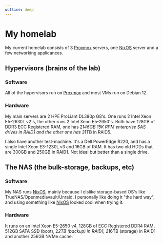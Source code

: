 ```yaml
---
outline: deep
---
```


# My homelab

My current homelab consists of 3 [Proxmox](/general-tech/proxmox) servers, one [NixOS](/general-tech/nixos/) server and a few networking applicances.

## Hypervisors (brains of the lab)

### Software

All of the hypervisors run on [Proxmox](/general-tech/proxmox) and most VMs run on Debian 12.

### Hardware

My main servers are 2 HPE ProLiant DL380p G8's. One runs 2 Intel Xeon E5-2630L v2's, the other runs 2 Intel Xeon E5-2650's. Both have 128GB of DDR3 ECC Registered RAM, one has 2*146GB 15K RPM enterprise SAS drives in RAID1 and the other one has 3*1TB in RAID5.

I also have another test-machine. It's a Dell PowerEdge R220, and has a single Intel Xeon E3-1230L v3 and 16GB of RAM. It has two old HDDs that are 300GB and 250GB in RAID1. Not ideal but better than a single drive.

## The NAS (the bulk-storage, backups, etc)

### Software

My NAS runs [NixOS](/general-tech/nixos/), mainly because I dislike storage-based OS's like TrueNAS/Openmediavault/Unraid. I personally like doing it "the hard way", and using something like [NixOS](/general-tech/nixos/) looked cool when trying it.

### Hardware

It runs on an Intel Xeon E5-2650 v4, 128GB of ECC Registered DDR4 RAM, 512GB SATA SSD (boot), 2*2TB (backup) in RAID1, 2*16TB (storage) in RAID1 and another 256GB NVMe cache.
